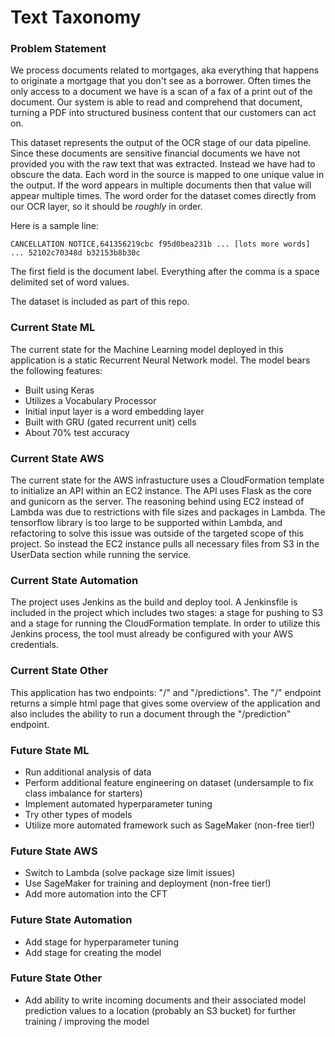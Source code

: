 # Text Taxonomy

### Problem Statement

We process documents related to mortgages, aka everything that happens to originate a mortgage that you don't see as a borrower. Often times the only access to a document we have is a scan of a fax of a print out of the document. Our system is able to read and comprehend that document, turning a PDF into structured business content that our customers can act on.

This dataset represents the output of the OCR stage of our data pipeline. Since these documents are sensitive financial documents we have not provided you with the raw text that was extracted. Instead we have had to obscure the data. Each word in the source is mapped to one unique value in the output. If the word appears in multiple documents then that value will appear multiple times. The word order for the dataset comes directly from our OCR layer, so it should be _roughly_ in order.

Here is a sample line:

```
CANCELLATION NOTICE,641356219cbc f95d0bea231b ... [lots more words] ... 52102c70348d b32153b8b30c
```

The first field is the document label. Everything after the comma is a space delimited set of word values.

The dataset is included as part of this repo.

### Current State ML

The current state for the Machine Learning model deployed in this application is a static Recurrent Neural Network model. The model bears the following features:

- Built using Keras
- Utilizes a Vocabulary Processor
- Initial input layer is a word embedding layer
- Built with GRU (gated recurrent unit) cells
- About 70% test accuracy

### Current State AWS

The current state for the AWS infrastucture uses a CloudFormation template to initialize an API within an EC2 instance. The API uses Flask as the core and gunicorn as the server. The reasoning behind using EC2 instead of Lambda was due to restrictions with file sizes and packages in Lambda. The tensorflow library is too large to be supported within Lambda, and refactoring to solve this issue was outside of the targeted scope of this project. So instead the EC2 instance pulls all necessary files from S3 in the UserData section while running the service.

### Current State Automation

The project uses Jenkins as the build and deploy tool. A Jenkinsfile is included in the project which includes two stages: a stage for pushing to S3 and a stage for running the CloudFormation template. In order to utilize this Jenkins process, the tool must already be configured with your AWS credentials.

### Current State Other

This application has two endpoints: "/" and "/predictions". The "/" endpoint returns a simple html page that gives some overview of the application and also includes the ability to run a document through the "/prediction" endpoint. 

### Future State ML

- Run additional analysis of data
- Perform additional feature engineering on dataset (undersample to fix class imbalance for starters)
- Implement automated hyperparameter tuning
- Try other types of models
- Utilize more automated framework such as SageMaker (non-free tier!)

### Future State AWS

- Switch to Lambda (solve package size limit issues)
- Use SageMaker for training and deployment (non-free tier!)
- Add more automation into the CFT

### Future State Automation

- Add stage for hyperparameter tuning
- Add stage for creating the model

### Future State Other

- Add ability to write incoming documents and their associated model prediction values to a location (probably an S3 bucket) for further training / improving the model